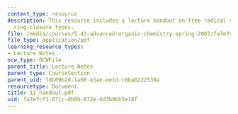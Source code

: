 ```yaml
---
content_type: resource
description: This resource includes a lecture handout on free radical reactions and
  ring-closure types.
file: /media/courses/5-43-advanced-organic-chemistry-spring-2007/fa7e7cf1671cdb0b872e6d3b9bb5e18f_11_handout.pdf
file_type: application/pdf
learning_resource_types:
- Lecture Notes
ocw_type: OCWFile
parent_title: Lecture Notes
parent_type: CourseSection
parent_uid: fdb09b2d-1a08-e3ae-ee1d-c0ba6222539a
resourcetype: Document
title: 11_handout.pdf
uid: fa7e7cf1-671c-db0b-872e-6d3b9bb5e18f
---
```


